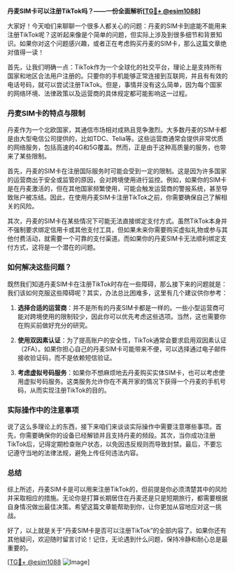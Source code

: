 **丹麦SIM卡可以注册TikTok吗？——一份全面解析[[TG💪+ @esim1088](https://t.me/s/esim1088)]**

大家好！今天咱们来聊聊一个很多人都关心的问题：丹麦的SIM卡到底能不能用来注册TikTok呢？这听起来像是个简单的问题，但实际上涉及到很多细节和背景知识。如果你对这个问题感兴趣，或者正在考虑购买丹麦的SIM卡，那么这篇文章绝对值得一读！

首先，让我们明确一点：TikTok作为一个全球化的社交平台，理论上是支持所有国家和地区合法用户注册的。只要你的手机能够正常连接到互联网，并且有有效的电话号码，就可以尝试注册TikTok。但是，事情并没有这么简单，因为每个国家的网络环境、法律政策以及运营商的具体规定都可能影响这一过程。

### 丹麦SIM卡的特点与限制

丹麦作为一个北欧国家，其通信市场相对成熟且竞争激烈。大多数丹麦的SIM卡都是由大型电信公司提供的，比如TDC、Telia等。这些运营商通常会提供非常优质的网络服务，包括高速的4G和5G覆盖。然而，正是由于这种高质量的服务，也带来了某些限制。

首先，丹麦的SIM卡在注册国际服务时可能会受到一定的限制。这是因为许多国家的运营商出于安全或监管的原因，会对跨境使用进行监控。例如，如果你的SIM卡是在丹麦激活的，但在其他国家频繁使用，可能会触发运营商的警报系统，甚至导致账户被冻结。因此，在使用丹麦SIM卡注册TikTok之前，你需要确保自己了解相关的风险。

其次，丹麦的SIM卡在某些情况下可能无法直接绑定支付方式。虽然TikTok本身并不强制要求绑定信用卡或其他支付工具，但如果未来你需要购买虚拟礼物或参与其他付费活动，就需要一个可靠的支付渠道。而如果你的丹麦SIM卡无法顺利绑定支付方式，这将是一个潜在的问题。

### 如何解决这些问题？

既然我们知道丹麦SIM卡在注册TikTok时存在一些障碍，那么接下来的问题就是：我们该如何克服这些障碍呢？其实，办法总比困难多，这里有几个建议供你参考：

1. **选择合适的运营商**：并不是所有的丹麦SIM卡都是一样的。一些小型运营商可能对跨境使用的限制较少，因此你可以优先考虑这些选项。当然，这也需要你在购买前做好充分的研究。

2. **使用双因素认证**：为了提高账户的安全性，TikTok通常会要求启用双因素认证（2FA）。如果你担心自己的丹麦SIM卡可能带来不便，可以选择通过电子邮件接收验证码，而不是依赖短信验证。

3. **考虑虚拟号码服务**：如果你不想麻烦地去丹麦购买实体SIM卡，也可以考虑使用虚拟号码服务。这类服务允许你在不离开家的情况下获得一个丹麦的手机号码，从而实现注册TikTok的目的。

### 实际操作中的注意事项

说了这么多理论上的东西，接下来咱们来谈谈实际操作中需要注意哪些事项。首先，你需要确保你的设备已经解锁并且支持丹麦的频段。其次，当你成功注册TikTok后，记得定期检查账户状态，以免因违反规则而导致封禁。最后，不要忘记遵守当地的法律法规，避免上传任何违法内容。

### 总结

综上所述，丹麦SIM卡是可以用来注册TikTok的，但前提是你必须清楚其中的风险并采取相应的措施。无论你是打算长期居住在丹麦还是只是短期旅行，都需要根据自身情况做出最佳决策。希望这篇文章能帮助到你，让你更加从容地应对这一挑战。

好了，以上就是关于“丹麦SIM卡是否可以注册TikTok”的全部内容了。如果你还有其他疑问，欢迎随时留言讨论！记住，无论遇到什么问题，保持冷静和耐心总是最重要的。

[[TG💪+ @esim1088](https://t.me/s/esim1088) ![Image](https://i.postimg.cc/4NQfJmqS/Snipaste-2025-05-13-00-14-12.png)]